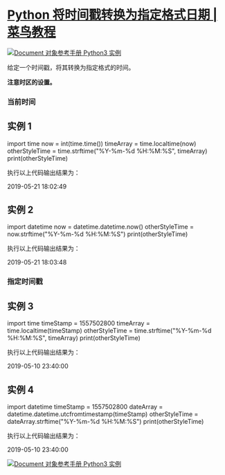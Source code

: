 # [Python 将时间戳转换为指定格式日期 | 菜鸟教程](https://www.runoob.com/python3/python-timstamp-str.html)

 [![Document 对象参考手册](https://www.runoob.com/images/up.gif) Python3 实例](https://www.runoob.com/python3/python3-examples.html)

给定一个时间戳，将其转换为指定格式的时间。

**注意时区的设置。**

### 当前时间

## 实例 1

import time now = int(time.time()) timeArray = time.localtime(now) otherStyleTime = time.strftime("%Y-%m-%d %H:%M:%S", timeArray) print(otherStyleTime)

执行以上代码输出结果为：

2019\-05\-21 18:02:49

## 实例 2

import datetime now = datetime.datetime.now() otherStyleTime = now.strftime("%Y-%m-%d %H:%M:%S") print(otherStyleTime)

执行以上代码输出结果为：

2019\-05\-21 18:03:48

### 指定时间戳

## 实例 3

import time timeStamp = 1557502800 timeArray = time.localtime(timeStamp) otherStyleTime = time.strftime("%Y-%m-%d %H:%M:%S", timeArray) print(otherStyleTime)

执行以上代码输出结果为：

2019\-05\-10 23:40:00

## 实例 4

import datetime timeStamp = 1557502800 dateArray = datetime.datetime.utcfromtimestamp(timeStamp) otherStyleTime = dateArray.strftime("%Y-%m-%d %H:%M:%S") print(otherStyleTime)

执行以上代码输出结果为：

2019\-05\-10 23:40:00

 [![Document 对象参考手册](https://www.runoob.com/images/up.gif) Python3 实例](https://www.runoob.com/python3/python3-examples.html)
